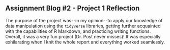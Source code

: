 ## Assignment Blog #2 - Project 1 Reflection

The purpose of the project was--in my opinion--to apply our knowledge of data manipulation using the `tidyverse` libraries, getting further acquainted with the capabilities of R Markdown, and practicing writing functions. Overall, it was a very fun project (Dr. Post never misses)! It was especially exhilarating when I knit the whole report and everything worked seamlessly.


